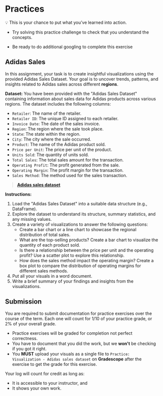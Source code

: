 # Practices
<aside>

💡 This is your chance to put what you’ve learned into action.

- Try solving this practice challenge to check that you understand the concepts.

- Be ready to do additional googling to complete this exercise

</aside>

## Adidas Sales 

In this assignment, your task is to create insightful visualizations using the provided Adidas Sales Dataset. Your goal is to uncover trends, patterns, and insights related to Adidas sales across different **regions**.

**Dataset:**
You have been provided with the "Adidas Sales Dataset" containing information about sales data for Adidas products across various regions. The dataset includes the following columns:

- `Retailer`: The name of the retailer.
- `Retailer ID`: The unique ID assigned to each retailer.
- `Invoice Date`: The date of the sales invoice.
- `Region`: The region where the sale took place.
- `State`: The state within the region.
- `City`: The city where the sale occurred.
- `Product`: The name of the Adidas product sold.
- `Price per Unit`: The price per unit of the product.
- `Units Sold`: The quantity of units sold.
- `Total Sales`: The total sales amount for the transaction.
- `Operating Profit`: The profit generated from the sale.
- `Operating Margin`: The profit margin for the transaction.
- `Sales Method`: The method used for the sales transaction.

> **[Adidas sales dataset](https://docs.google.com/spreadsheets/d/1FvW_H6zKrSF8C3fF5N3vi2qtBTmliMsq/edit?usp=sharing&ouid=106273662242741501748&rtpof=true&sd=true)**

**Instructions:**

1. Load the "Adidas Sales Dataset" into a suitable data structure (e.g., DataFrame).
2. Explore the dataset to understand its structure, summary statistics, and any missing values.
3. Create a variety of visualizations to answer the following questions:
   - Create a bar chart or a line chart to showcase the regional distribution of total sales.
   - What are the top-selling products? Create a bar chart to visualize the quantity of each product sold.
   - Is there a relationship between the price per unit and the operating profit? Use a scatter plot to explore this relationship.
   - How does the sales method impact the operating margin? Create a box plot to compare the distribution of operating margins for different sales methods.
5. Put all your visuals in a word document.
5. Write a brief summary of your findings and insights from the visualizations.


## Submission
You are required to submit documentation for practice exercises over the course of the term. Each one will count for 1/10 of your practice grade, or 2% of your overall grade.

- Practice exercises will be graded for completion not perfect correctness. 
- You have to document that you did the work, but we **won't** be checking if you got it right.
- You **MUST** upload your visuals as a single file to `Practice: Visualization - Adidas sales dataset` on **Gradescope** after the exercise to get the grade for this exercise.


Your log will count for credit as long as:
- It is accessible to your instructor, and
- It shows your own work.

